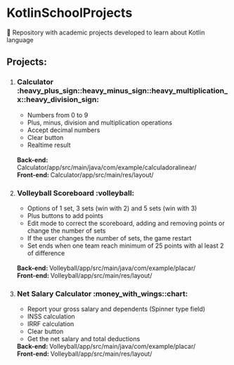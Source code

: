 # KotlinSchoolProjects
:iphone: Repository with academic projects developed to learn about Kotlin language

<h2>Projects:</h2>

<ol>
  <li><h3>Calculator :heavy_plus_sign::heavy_minus_sign::heavy_multiplication_x::heavy_division_sign:</h3></li>
  <ul>
    <li>Numbers from 0 to 9</li>
    <li>Plus, minus, division and multiplication operations</li>
    <li>Accept decimal numbers</li>
    <li>Clear button</li>
    <li>Realtime result</li>
  </ul> <br>
  <b>Back-end: </b>Calculator/app/src/main/java/com/example/calculadoralinear/ <br>
  <b>Front-end: </b>Calculator/app/src/main/res/layout/
  
  <li><h3>Volleyball Scoreboard :volleyball:</h3></li>
  <ul>
    <li>Options of 1 set, 3 sets (win with 2) and 5 sets (win with 3)</li>
    <li>Plus buttons to add points</li>
    <li>Edit mode to correct the scoreboard, adding and removing points or change the number of sets</li>
    <li>If the user changes the number of sets, the game restart</li>
    <li>Set ends when one team reach minimum of 25 points with al least 2 of difference</li>
  </ul> <br>
  <b>Back-end: </b>Volleyball/app/src/main/java/com/example/placar/ <br>
  <b>Front-end: </b>Volleyball/app/src/main/res/layout/
  
  <li><h3>Net Salary Calculator :money_with_wings::chart:</h3></li>
  <ul>
    <li>Report your gross salary and dependents (Spinner type field)</li>
    <li>INSS calculation</li>
    <li>IRRF calculation</li>
    <li>Clear button</li>
    <li>Get the net salary and total deductions</li>
  </ul>
  <b>Back-end: </b>Volleyball/app/src/main/java/com/example/placar/ <br>
  <b>Front-end: </b>Volleyball/app/src/main/res/layout/
</ol>
